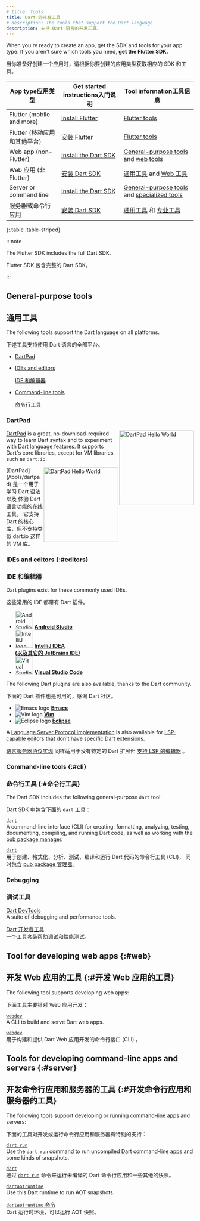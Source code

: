 ```yaml
---
# title: Tools
title: Dart 的开发工具
# description: The tools that support the Dart language.
description: 支持 Dart 语言的开发工具。
---
```


When you're ready to create an app, get the SDK and tools for your app
type. If you aren't sure which tools you need, **get the Flutter SDK.**

当你准备好创建一个应用时，请根据你要创建的应用类型获取相应的 SDK 和工具。

<div class="table-wrapper">

| <t>App type</t><t>应用类型</t> | <t>Get started instructions</t><t>入门说明</t> | <t>Tool information</t><t>工具信息</t> |
|-------------------------------|------------------------------------------------|---------------------------------------|
| Flutter (mobile and more) | [Install Flutter]({{site.flutter-docs}}/get-started/install) | [Flutter tools]({{site.flutter-docs}}/using-ide) |
| Flutter (移动应用和其他平台) | [安装 Flutter]({{site.flutter-docs}}/get-started/install) | [Flutter tools]({{site.flutter-docs}}/using-ide) |
| Web app (non-Flutter) | [Install the Dart SDK](/tools/sdk) | [General-purpose tools][] and [web tools](#web) |
| Web 应用 (非 Flutter) | [安装 Dart SDK](/tools/sdk) | [通用工具][General-purpose tools] and [Web 工具](#web) |
| Server or command line | [Install the Dart SDK](/tools/sdk) | [General-purpose tools][] and [specialized tools](#server) |
| 服务器或命令行应用 | [安装 Dart SDK](/tools/sdk) | [通用工具][General-purpose tools] 和 [专业工具](#server) |
{:.table .table-striped}
</div>

[General-purpose tools]: #general-purpose-tools

:::note

  The Flutter SDK includes the full Dart SDK.

  Flutter SDK 包含完整的 Dart SDK。

:::

## General-purpose tools

## 通用工具

The following tools support the Dart language on all platforms.

下述工具支持使用 Dart 语言的全部平台。

* [DartPad](#dartpad)
* [IDEs and editors](#editors)

  [IDE 和编辑器](#editors)

* [Command-line tools](#cli)

  [命令行工具](#cli)

### DartPad

<img src="/assets/img/dartpad-hello.png" alt="DartPad Hello World" width="200px" align="right" />

[DartPad](/tools/dartpad) is
a great, no-download-required way to learn Dart syntax
and to experiment with Dart language features.
It supports Dart's core libraries,
except for VM libraries such as `dart:io`.

<img src="/assets/img/dartpad-hello.png" alt="DartPad Hello World" width="200px" align="right" />
[DartPad](/tools/dartpad) 是一个用于学习 Dart 语法以及
体验 Dart 语言功能的在线工具。
它支持 Dart 的核心库，但不支持类似 dart:io 这样的 VM 库。

<a id="ides-and-editors"></a>
### IDEs and editors {:#editors}

### IDE 和编辑器

Dart plugins exist for these commonly used IDEs.

这些常用的 IDE 都带有 Dart 插件。

<ul class="col2">
<li>
<img src="/assets/img/tools/android_studio.svg" width="48" alt="Android Studio logo">
<a href="/tools/jetbrains-plugin"><b>Android Studio</b></a>
</li>
<li>
<img src="/assets/img/tools/intellij-idea.svg" width="48" alt="IntelliJ logo">
<a href="/tools/jetbrains-plugin"><b>IntelliJ IDEA<br>
(以及其它的 JetBrains IDE)</b></a>
</li>
<li>
<img src="/assets/img/tools/vscode.svg"
     width="48" alt="Visual Studio Code logo">
<a href="/tools/vs-code"><b>Visual Studio Code</b></a>
</li>
</ul>

The following Dart plugins are also available,
thanks to the Dart community.

下面的 Dart 插件也是可用的，感谢 Dart 社区。

<ul class="col2">
<li>
<img src="/assets/img/tools/emacs.png" alt="Emacs logo">
<a href="https://github.com/nex3/dart-mode"><b>Emacs</b></a>
</li>
<li>
<img src="/assets/img/tools/vim.png" alt="Vim logo">
<a href="{{site.repo.dart.org}}/dart-vim-plugin"><b>Vim</b></a>
</li>
<li>
<img src="/assets/img/tools/eclipse-logo.png" alt="Eclipse logo">
<a href="https://github.com/eclipse/dartboard"><b>Eclipse</b></a>
</li>
</ul>

A [Language Server Protocol implementation][LSP] is also available for
[LSP-capable editors][] that don't have specific Dart extensions.

[语言服务器协议实现][LSP] 同样适用于没有特定的 Dart 扩展但
[支持 LSP 的编辑器][LSP-capable editors] 。

[LSP]: {{site.repo.dart.sdk}}/blob/main/pkg/analysis_server/tool/lsp_spec/README.md
[LSP-capable editors]: https://microsoft.github.io/language-server-protocol/implementors/tools/

### Command-line tools {:#cli}

### 命令行工具 {:#命令行工具}

The Dart SDK includes the following general-purpose `dart` tool:

Dart SDK 中包含下面的 `dart` 工具：

[`dart`](/tools/dart-tool)
<br> A command-line interface (CLI) for creating, formatting, analyzing,
  testing, documenting, compiling, and running Dart code,
  as well as working with the [pub package manager](/guides/packages).

[`dart`](/tools/dart-tool)
<br> 用于创建、格式化、分析、测试、编译和运行 Dart 代码的命令行工具 (CLI)，
  同时包含 [pub package 管理器](/guides/packages)。


### Debugging

### 调试工具

[Dart DevTools](/tools/dart-devtools)
<br>A suite of debugging and performance tools.

[Dart 开发者工具](/tools/dart-devtools) 
<br> 一个工具套装帮助调试和性能测试。

## Tool for developing web apps {:#web}

## 开发 Web 应用的工具 {:#开发 Web 应用的工具}

The following tool supports developing web apps:

下面工具主要针对 Web 应用开发：

[`webdev`](/tools/webdev)
<br> A CLI to build and serve Dart web apps.

[`webdev`](/tools/webdev)
<br> 用于构建和提供 Dart Web 应用开发的命令行接口 (CLI) 。

## Tools for developing command-line apps and servers {:#server}

## 开发命令行应用和服务器的工具 {:#开发命令行应用和服务器的工具}

The following tools support developing or running
command-line apps and servers:

下面的工具对开发或运行命令行应用和服务器有特别的支持：

[`dart run`](/tools/dart-run)
<br> Use the `dart run` command to run uncompiled Dart command-line apps
  and some kinds of snapshots.

[`dart`](/tools/dart-vm)
<br> 通过 [`dart run`](/tools/dart-run) 命令来运行未编译的 Dart 命令行应用和一些其他的快照。

[`dartaotruntime`](/tools/dartaotruntime)
<br> Use this Dart runtime to run AOT snapshots.

[`dartaotruntime` 命令](/tools/dartaotruntime)
<br> Dart 运行时环境，可以运行 AOT 快照。
